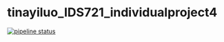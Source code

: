# tinayiluo_IDS721_individualproject4

[![pipeline status](https://gitlab.com/ly178/tinayiluo_ids721_individualproject4/badges/main/pipeline.svg)](https://gitlab.com/ly178/tinayiluo_ids721_individualproject4/-/commits/main)
